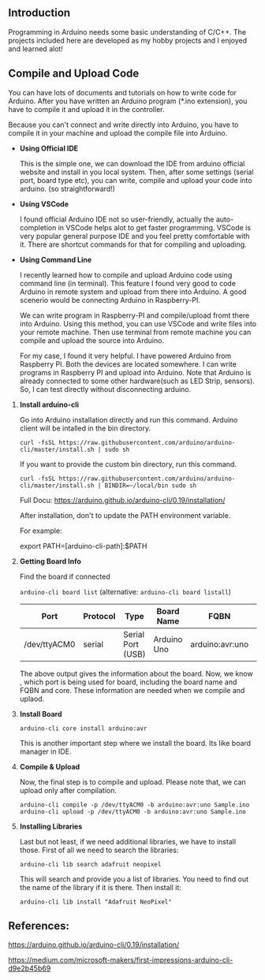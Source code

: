 ## Introduction

Programming in Arduino needs some basic understanding of C/C++. The projects included here are developed as my hobby projects and I enjoyed and learned alot!

## Compile and Upload Code

You can have lots of documents and tutorials on how to write code for Arduino. After you have written an Arduino program (*.ino extension), you have to compile it and upload it in the controller. 

Because you can't connect and write directly into Arduino, you have to compile it in your machine and upload the compile file into Arduino. 

* **Using Official IDE** 

    This is the simple one, we can download the IDE from arduino official website and install in you local system. Then, after some settings (serial port, board type etc), you can write, compile and upload your code into arduino. (so straightforward!)

* **Using VSCode**

    I found official Arduino IDE not so user-friendly, actually the auto-completion in VSCode helps alot to get faster programming. VSCode is very popular general purpose IDE and you feel pretty comfortable with it. There are shortcut commands for that for compiling and uploading. 

* **Using Command Line** 

    I recently learned how to compile and upload Arduino code using command line (in terminal). This feature I found very good to code Arduino in remote system and upload from there into Arduino. A good scenerio would be connecting Arduino in Raspberry-PI. 
    
    We can write program in Raspberry-PI and compile/upload fromt there into Arduino. Using this method, you can use VSCode and write files into your remote machine. Then use terminal from remote machine you can compile and upload the source into Arduino.

    For my case, I found it very helpful. I have powered Arduino from Raspberry PI. Both the devices are located somewhere. I can write programs in Raspberry PI and upload into Arduino. Note that Arduino is already connected to some other hardware(such as LED Strip, sensors). So, I can test directly without disconnecting arduino.

1. **Install arduino-cli**

    Go into Arduino installation directly and run this command. Arduino client will be intalled in the bin directory. 

    `curl -fsSL https://raw.githubusercontent.com/arduino/arduino-cli/master/install.sh | sudo sh`

    If you want to provide the custom bin directory, run this command.

    `curl -fsSL https://raw.githubusercontent.com/arduino/arduino-cli/master/install.sh | BINDIR=~/local/bin sudo sh`

    Full Docu: https://arduino.github.io/arduino-cli/0.19/installation/

    After installation, don't to update the PATH environment variable.

    For example: 

    export PATH=[arduino-cli-path]:$PATH

2. **Getting Board Info**

    Find the board if connected 

    `arduino-cli board list`  (alternative: `arduino-cli board listall`)

    | Port     | Protocol | Type    |           Board Name  | FQBN |   Core|
    -----------|----------|---------|-----------------------|-------|------|    
    | /dev/ttyACM0 | serial  | Serial Port (USB) | Arduino Uno | arduino:avr:uno |arduino:avr |
    
    The above output gives the information about the board. Now, we know , which port is being used for board, including the board name and FQBN and core. These information are needed when we compile and uplaod.
   
3. **Install Board**

    `arduino-cli core install arduino:avr`

    This is another important step where we install the board. Its like board manager in IDE.

4. **Compile & Upload**

    Now, the final step is to compile and upload. Please note that, we can upload only after compilation. 

    `arduino-cli compile -p /dev/ttyACM0 -b arduino:avr:uno Sample.ino`
    `arduino-cli upload -p /dev/ttyACM0 -b arduino:avr:uno Sample.ino`

5. **Installing Libraries**
   
    Last but not least, if we need additional libraries, we have to install those. First of all we need to search the libraries:

    `arduino-cli lib search adafruit neopixel`
    
    This will search and provide you a list of libraries. You need to find out the name of the library if it is there. Then install it:

    `arduino-cli lib install "Adafruit NeoPixel"`    



## References:

https://arduino.github.io/arduino-cli/0.19/installation/

https://medium.com/microsoft-makers/first-impressions-arduino-cli-d9e2b45b69